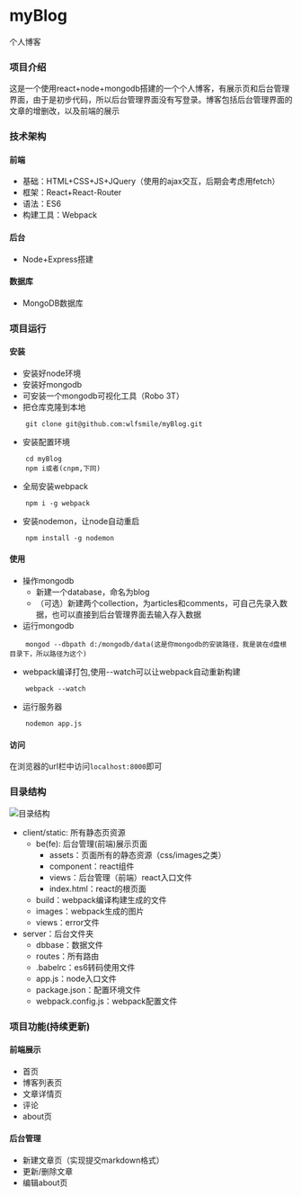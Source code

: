 # myBlog
个人博客

### 项目介绍
这是一个使用react+node+mongodb搭建的一个个人博客，有展示页和后台管理界面，由于是初步代码，所以后台管理界面没有写登录。博客包括后台管理界面的文章的增删改，以及前端的展示

### 技术架构
#### 前端
+ 基础：HTML+CSS+JS+JQuery（使用的ajax交互，后期会考虑用fetch）
+ 框架：React+React-Router
+ 语法：ES6
+ 构建工具：Webpack
#### 后台
+ Node+Express搭建
#### 数据库 
+ MongoDB数据库

### 项目运行
#### 安装
+ 安装好node环境
+ 安装好mongodb
+ 可安装一个mongodb可视化工具（Robo 3T）
+ 把仓库克隆到本地
```
    git clone git@github.com:wlfsmile/myBlog.git
```
+ 安装配置环境
```
    cd myBlog
    npm i或者(cnpm,下同)
```
+ 全局安装webpack
```
    npm i -g webpack
```
+ 安装nodemon，让node自动重启
```
    npm install -g nodemon
```
#### 使用
+ 操作mongodb
    + 新建一个database，命名为blog
    + （可选）新建两个collection，为articles和comments，可自己先录入数据，也可以直接到后台管理界面去输入存入数据
+ 运行mongodb
```
    mongod --dbpath d:/mongodb/data(这是你mongodb的安装路径，我是装在d盘根目录下，所以路径为这个)
```
+ webpack编译打包,使用--watch可以让webpack自动重新构建
```
    webpack --watch
```
+ 运行服务器
```
    nodemon app.js
```
#### 访问
在浏览器的url栏中访问```localhost:8000```即可

### 目录结构
![目录结构](https://github.com/wlfsmile/myBlog/blob/master/images/tree.png)

<!-- <img src="https://github.com/wlfsmile/myBlog/blob/master/images/tree.png" align="center" /> -->

+ client/static: 所有静态页资源
    + be(fe): 后台管理(前端)展示页面 
        + assets：页面所有的静态资源（css/images之类）
        + component：react组件
        + views：后台管理（前端）react入口文件
        + index.html：react的根页面
    + build：webpack编译构建生成的文件
    + images：webpack生成的图片
    + views：error文件
+ server：后台文件夹
    + dbbase：数据文件
    + routes：所有路由
    + .babelrc：es6转码使用文件
    + app.js：node入口文件
    + package.json：配置环境文件
    + webpack.config.js：webpack配置文件

### 项目功能(持续更新)
#### 前端展示
+ 首页
+ 博客列表页
+ 文章详情页
+ 评论
+ about页
#### 后台管理
+ 新建文章页（实现提交markdown格式）
+ 更新/删除文章
+ 编辑about页

### 